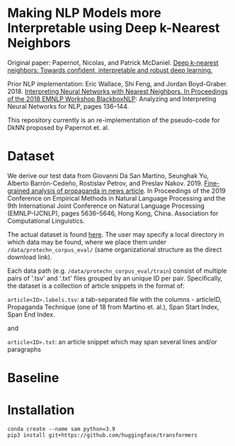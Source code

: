 # Making NLP Models more Interpretable using Deep k-Nearest Neighbors

Original paper: Papernot, Nicolas, and Patrick McDaniel. [Deep k-nearest neighbors: Towards confident, interpretable and robust deep learning.](https://arxiv.org/abs/1803.04765)

Prior NLP implementation: Eric Wallace, Shi Feng, and Jordan Boyd-Graber. 2018. [Interpreting Neural Networks with Nearest Neighbors. In Proceedings of the 2018 EMNLP Workshop BlackboxNLP](https://aclanthology.org/W18-5416): Analyzing and Interpreting Neural Networks for NLP, pages 136–144.

This repository currently is an re-implementation of the pseudo-code for DkNN proposed by Papernot et. al. 

# Dataset

We derive our test data from Giovanni Da San Martino, Seunghak Yu, Alberto Barrón-Cedeño, Rostislav Petrov, and Preslav Nakov. 2019. [Fine-grained analysis of propaganda in news article](https://aclanthology.org/D19-1565.pdf). In Proceedings of the 2019 Conference on Empirical Methods in Natural Language Processing and the 9th International Joint Conference on Natural Language Processing (EMNLP-IJCNLP), pages 5636–5646, Hong Kong, China. Association for Computational Linguistics.

The actual dataset is found [here](https://propaganda.qcri.org/). The user may specify a local directory in which data may be found, where we place them under `/data/protechn_corpus_eval/` (same organizational structure as the direct download link).

Each data path (e.g. `/data/protechn_corpus_eval/train`) consist of multiple pairs of '.tsv' and '.txt' files grouped by an unique ID per pair. Specifically, the dataset is a collection of article snippets in the format of:

`article<ID>.labels.tsv`: a tab-separated file with the columns - articleID, Propaganda Technique (one of 18 from Martino et. al.), Span Start Index, Span End Index.

and

`article<ID>.txt`: an article snippet which may span several lines and/or paragraphs

# Baseline

# Installation

```
conda create --name sam python=3.9
pip3 install git+https://github.com/huggingface/transformers
```